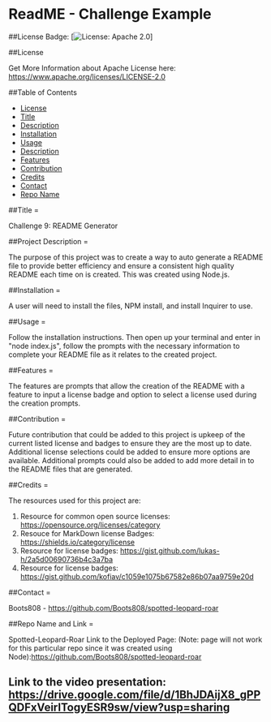 # ReadME - Challenge Example
  
  ##License Badge: 
  [![License: Apache 2.0](https://img.shields.io/aur/license/android-studio?style=flat-square)]

  ##License

  Get More Information about Apache License here: 
  https://www.apache.org/licenses/LICENSE-2.0

  ##Table of Contents
  * [License](#license)
  * [Title](#projectTitle)
  * [Description](#projectDescription)
  * [Installation](#projectInstallation)
  * [Usage](#usage)
  * [Description](#description)
  * [Features](#projectFeatures)
  * [Contribution](#projectContributions)
  * [Credits](#credits)
  * [Contact](#projectContact)
  * [Repo Name](#projectRepo)
  
  
  ##Title = 
  
  Challenge 9: README Generator



  ##Project Description = 

The purpose of this project was to create a way to auto generate a README file to provide better efficiency and ensure a consistent high quality README each time on is created. This was created using Node.js.



  ##Installation = 
  
  A user will need to install the files, NPM install, and install Inquirer to use. 



  ##Usage = 

Follow the installation instructions. Then open up your terminal and enter in "node index.js", follow the prompts with the necessary information to complete your README file as it relates to the created project.



  ##Features = 

The features are prompts that allow the creation of the README with a feature to input a license badge and option to select a license used during the creation prompts.



  ##Contribution = 

Future contribution that could be added to this project is upkeep of the current listed license and badges to ensure they are the most up to date. Additional license selections could be added to ensure more options are available. Additional prompts could also be added to add more detail in to the README files that are generated.



  ##Credits = 
  
  The resources used for this project are: 
  1. Resource for common open source licenses: https://opensource.org/licenses/category
  2. Resouce for MarkDown license Badges: https://shields.io/category/license 
  3. Resource for license badges: https://gist.github.com/lukas-h/2a5d00690736b4c3a7ba
  4. Resource for license badges: https://gist.github.com/kofiav/c1059e1075b67582e86b07aa9759e20d                      


  
  ##Contact = 
  
  Boots808 - https://github.com/Boots808/spotted-leopard-roar



  ##Repo Name and Link = 
  
  Spotted-Leopard-Roar Link to the Deployed Page: 
  (Note: page will not work for this particular repo since it was created using Node):https://github.com/Boots808/spotted-leopard-roar
  
  ## Link to the video presentation: https://drive.google.com/file/d/1BhJDAijX8_gPPQDFxVeirlTogyESR9sw/view?usp=sharing
  
